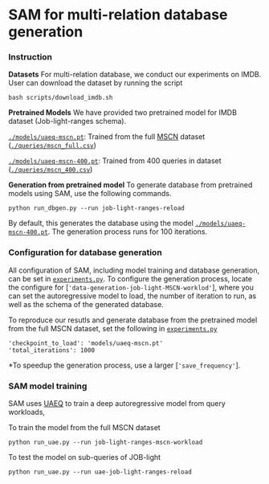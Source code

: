 # SAM for multi-relation database generation
### Instruction

**Datasets** For multi-relation database, we conduct our experiments on IMDB. User can download the dataset by running the script
```
bash scripts/download_imdb.sh
```
**Pretrained Models** We have provided two pretrained model for IMDB dataset (Job-light-ranges schema). 

[`./models/uaeq-mscn.pt`](./models/uaeq-mscn.pt): Trained from the full [MSCN](https://github.com/andreaskipf/learnedcardinalities) dataset ([`./queries/mscn_full.csv`](./queries/mscn_full.csv))

[`./models/uaeq-mscn-400.pt`](./models/uaeq-mscn.pt): Trained from 400 queries in dataset ([`./queries/mscn_400.csv`](./queries/mscn_400.csv))

**Generation from pretrained model** To generate database from pretrained models using SAM, use the following commands.
```
python run_dbgen.py --run job-light-ranges-reload 
```
By default, this generates the database using the model [`./models/uaeq-mscn-400.pt`](./models/uaeq-mscn.pt). The generation process runs for 100 iterations.

### Configuration for database generation

All configuration of SAM, including model training and database generation, can be set in [`experiments.py`](./experiments.py). To configure the generation process, locate the configure for [`'data-generation-job-light-MSCN-worklod'`], where you can set the autoregressive model to load, the number of iteration to run, as well as the schema of the generated database.

To reproduce our resutls and generate database from the pretrained model from the full MSCN dataset, set the following in [`experiments.py`](./experiments.py)
```
'checkpoint_to_load': 'models/uaeq-mscn.pt'
'total_iterations': 1000
```

*To speedup the generation process, use a larger [`'save_frequency'`].

### SAM model training
SAM uses [UAEQ](https://github.com/pagegitss/UAE) to train a deep autoregressive model from query workloads, 

To train the model from the full MSCN dataset
```
python run_uae.py --run job-light-ranges-mscn-workload
```

To test the model on sub-queries of JOB-light
```
python run_uae.py --run uae-job-light-ranges-reload
```
